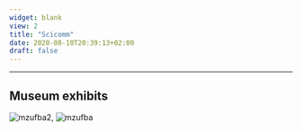 ```yaml
---
widget: blank
view: 2
title: "Scicomm" 
date: 2020-08-10T20:39:13+02:00
draft: false
---
```


---
Museum exhibits
---
![mzufba2](https://raw.githubusercontent.com/rosanafcunha/rosanafcunha/master/static/media/mzufba2.JPG "mzufba2"), ![mzufba](https://raw.githubusercontent.com/rosanafcunha/rosanafcunha/master/static/media/mzufba.jpeg "mzufba")

